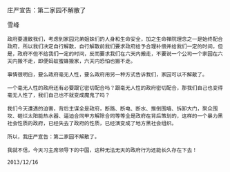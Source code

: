庄严宣告：第二家园不解散了

雪峰


    政府要遣散我们，考虑到家园兄弟姐妹们的人身和生命安全，加之生命禅院理念之一是始终配合政府，所以我们决定自行解散，自行解散前我们要求政府给予合理补偿并给我们一定的时间，但是，政府不但不给我们一定的时间，反而要求我们在六天内搬走，不要说一个公司一个家园在六天内搬不走，即便蚂蚁蜜蜂搬家，六天内恐怕也搬不走。

    事情很明白，要么政府毫无人性，要么政府用另一种方式告诉我们，家园可以不解散了。

    一个毫无人性的政府还有必要跟它密切配合吗？跟毫无人性的政府密切配合，那我们自己也变得毫无人性了，我们自己也不就变成魔鬼了吗？

    我们今天遭遇的迫害，背后主谋全是政府，断路、断电、断水、推倒围墙、拆卸大门，聚众围攻、砸烂太阳能热水器、逼迫合同甲方解除合同等等全是政府在背后策划的，这样的一个暴力黑社会性质的政府，已经失去了政府的性质，已经演变成了地方黑社会组织。

    所以，我庄严宣告：第二家园不解散了。

    我就不信，今天习主席领导下的中国，这种无法无天的政府行为还能长久存在下去！

    2013/12/16



